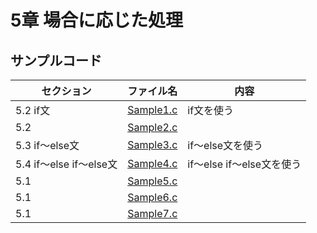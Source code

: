 # 5章 場合に応じた処理
## サンプルコード
| セクション | ファイル名 | 内容 |
| ---      | ---      | ---       |
| 5.2 if文 | [Sample1.c](https://github.com/202408pythonciot/C_lang/blob/main/Lesson_05/Sample/Sample1.c) | if文を使う |
| 5.2  | [Sample2.c](https://github.com/202408pythonciot/C_lang/blob/main/Lesson_05/Sample/Sample2.c) |  |
| 5.3 if〜else文  | [Sample3.c](https://github.com/202408pythonciot/C_lang/blob/main/Lesson_05/Sample/Sample3.c) | if〜else文を使う |
| 5.4 if〜else if〜else文 | [Sample4.c](https://github.com/202408pythonciot/C_lang/blob/main/Lesson_05/Sample/Sample4.c) | if〜else if〜else文を使う |
| 5.1  | [Sample5.c](https://github.com/202408pythonciot/C_lang/blob/main/Lesson_05/Sample/Sample5.c) |  |
| 5.1  | [Sample6.c](https://github.com/202408pythonciot/C_lang/blob/main/Lesson_05/Sample/Sample6.c) |  |
| 5.1  | [Sample7.c](https://github.com/202408pythonciot/C_lang/blob/main/Lesson_05/Sample/Sample7.c) |  |

